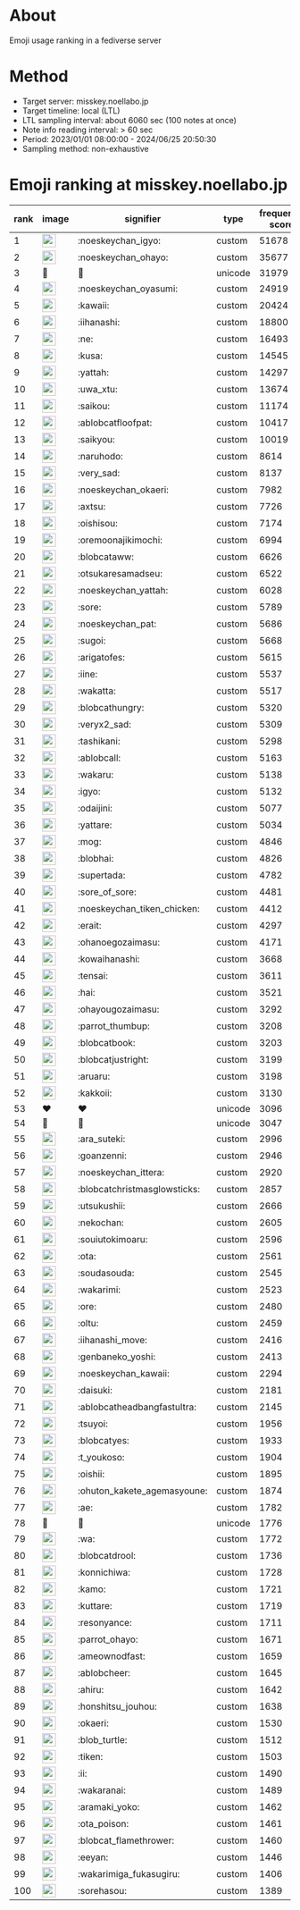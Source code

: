 # About
Emoji usage ranking in a fediverse server

# Method
- Target server: misskey.noellabo.jp
- Target timeline: local (LTL)
- LTL sampling interval: about 6060 sec (100 notes at once)
- Note info reading interval: > 60 sec
- Period: 2023/01/01 08:00:00 - 2024/06/25 20:50:30 
- Sampling method: non-exhaustive

# Emoji ranking at misskey.noellabo.jp

|rank|image|signifier|type|frequency score|
|----|----|----|----|----|
|1|<img height="24" src="https://misskey.noellabo.jp/emoji/noeskeychan_igyo.webp">|:noeskeychan_igyo:|custom|51678|
|2|<img height="24" src="https://misskey.noellabo.jp/emoji/noeskeychan_ohayo.webp">|:noeskeychan_ohayo:|custom|35677|
|3|🎉|🎉|unicode|31979|
|4|<img height="24" src="https://misskey.noellabo.jp/emoji/noeskeychan_oyasumi.webp">|:noeskeychan_oyasumi:|custom|24919|
|5|<img height="24" src="https://misskey.noellabo.jp/emoji/kawaii.webp">|:kawaii:|custom|20424|
|6|<img height="24" src="https://misskey.noellabo.jp/emoji/iihanashi.webp">|:iihanashi:|custom|18800|
|7|<img height="24" src="https://misskey.noellabo.jp/emoji/ne.webp">|:ne:|custom|16493|
|8|<img height="24" src="https://misskey.noellabo.jp/emoji/kusa.webp">|:kusa:|custom|14545|
|9|<img height="24" src="https://misskey.noellabo.jp/emoji/yattah.webp">|:yattah:|custom|14297|
|10|<img height="24" src="https://misskey.noellabo.jp/emoji/uwa_xtu.webp">|:uwa_xtu:|custom|13674|
|11|<img height="24" src="https://misskey.noellabo.jp/emoji/saikou.webp">|:saikou:|custom|11174|
|12|<img height="24" src="https://misskey.noellabo.jp/emoji/ablobcatfloofpat.webp">|:ablobcatfloofpat:|custom|10417|
|13|<img height="24" src="https://misskey.noellabo.jp/emoji/saikyou.webp">|:saikyou:|custom|10019|
|14|<img height="24" src="https://misskey.noellabo.jp/emoji/naruhodo.webp">|:naruhodo:|custom|8614|
|15|<img height="24" src="https://misskey.noellabo.jp/emoji/very_sad.webp">|:very_sad:|custom|8137|
|16|<img height="24" src="https://misskey.noellabo.jp/emoji/noeskeychan_okaeri.webp">|:noeskeychan_okaeri:|custom|7982|
|17|<img height="24" src="https://misskey.noellabo.jp/emoji/axtsu.webp">|:axtsu:|custom|7726|
|18|<img height="24" src="https://misskey.noellabo.jp/emoji/oishisou.webp">|:oishisou:|custom|7174|
|19|<img height="24" src="https://misskey.noellabo.jp/emoji/oremoonajikimochi.webp">|:oremoonajikimochi:|custom|6994|
|20|<img height="24" src="https://misskey.noellabo.jp/emoji/blobcataww.webp">|:blobcataww:|custom|6626|
|21|<img height="24" src="https://misskey.noellabo.jp/emoji/otsukaresamadseu.webp">|:otsukaresamadseu:|custom|6522|
|22|<img height="24" src="https://misskey.noellabo.jp/emoji/noeskeychan_yattah.webp">|:noeskeychan_yattah:|custom|6028|
|23|<img height="24" src="https://misskey.noellabo.jp/emoji/sore.webp">|:sore:|custom|5789|
|24|<img height="24" src="https://misskey.noellabo.jp/emoji/noeskeychan_pat.webp">|:noeskeychan_pat:|custom|5686|
|25|<img height="24" src="https://misskey.noellabo.jp/emoji/sugoi.webp">|:sugoi:|custom|5668|
|26|<img height="24" src="https://misskey.noellabo.jp/emoji/arigatofes.webp">|:arigatofes:|custom|5615|
|27|<img height="24" src="https://misskey.noellabo.jp/emoji/iine.webp">|:iine:|custom|5537|
|28|<img height="24" src="https://misskey.noellabo.jp/emoji/wakatta.webp">|:wakatta:|custom|5517|
|29|<img height="24" src="https://misskey.noellabo.jp/emoji/blobcathungry.webp">|:blobcathungry:|custom|5320|
|30|<img height="24" src="https://misskey.noellabo.jp/emoji/veryx2_sad.webp">|:veryx2_sad:|custom|5309|
|31|<img height="24" src="https://misskey.noellabo.jp/emoji/tashikani.webp">|:tashikani:|custom|5298|
|32|<img height="24" src="https://misskey.noellabo.jp/emoji/ablobcall.webp">|:ablobcall:|custom|5163|
|33|<img height="24" src="https://misskey.noellabo.jp/emoji/wakaru.webp">|:wakaru:|custom|5138|
|34|<img height="24" src="https://misskey.noellabo.jp/emoji/igyo.webp">|:igyo:|custom|5132|
|35|<img height="24" src="https://misskey.noellabo.jp/emoji/odaijini.webp">|:odaijini:|custom|5077|
|36|<img height="24" src="https://misskey.noellabo.jp/emoji/yattare.webp">|:yattare:|custom|5034|
|37|<img height="24" src="https://misskey.noellabo.jp/emoji/mog.webp">|:mog:|custom|4846|
|38|<img height="24" src="https://misskey.noellabo.jp/emoji/blobhai.webp">|:blobhai:|custom|4826|
|39|<img height="24" src="https://misskey.noellabo.jp/emoji/supertada.webp">|:supertada:|custom|4782|
|40|<img height="24" src="https://misskey.noellabo.jp/emoji/sore_of_sore.webp">|:sore_of_sore:|custom|4481|
|41|<img height="24" src="https://misskey.noellabo.jp/emoji/noeskeychan_tiken_chicken.webp">|:noeskeychan_tiken_chicken:|custom|4412|
|42|<img height="24" src="https://misskey.noellabo.jp/emoji/erait.webp">|:erait:|custom|4297|
|43|<img height="24" src="https://misskey.noellabo.jp/emoji/ohanoegozaimasu.webp">|:ohanoegozaimasu:|custom|4171|
|44|<img height="24" src="https://misskey.noellabo.jp/emoji/kowaihanashi.webp">|:kowaihanashi:|custom|3668|
|45|<img height="24" src="https://misskey.noellabo.jp/emoji/tensai.webp">|:tensai:|custom|3611|
|46|<img height="24" src="https://misskey.noellabo.jp/emoji/hai.webp">|:hai:|custom|3521|
|47|<img height="24" src="https://misskey.noellabo.jp/emoji/ohayougozaimasu.webp">|:ohayougozaimasu:|custom|3292|
|48|<img height="24" src="https://misskey.noellabo.jp/emoji/parrot_thumbup.webp">|:parrot_thumbup:|custom|3208|
|49|<img height="24" src="https://misskey.noellabo.jp/emoji/blobcatbook.webp">|:blobcatbook:|custom|3203|
|50|<img height="24" src="https://misskey.noellabo.jp/emoji/blobcatjustright.webp">|:blobcatjustright:|custom|3199|
|51|<img height="24" src="https://misskey.noellabo.jp/emoji/aruaru.webp">|:aruaru:|custom|3198|
|52|<img height="24" src="https://misskey.noellabo.jp/emoji/kakkoii.webp">|:kakkoii:|custom|3130|
|53|❤|❤|unicode|3096|
|54|🍗|🍗|unicode|3047|
|55|<img height="24" src="https://misskey.noellabo.jp/emoji/ara_suteki.webp">|:ara_suteki:|custom|2996|
|56|<img height="24" src="https://misskey.noellabo.jp/emoji/goanzenni.webp">|:goanzenni:|custom|2946|
|57|<img height="24" src="https://misskey.noellabo.jp/emoji/noeskeychan_ittera.webp">|:noeskeychan_ittera:|custom|2920|
|58|<img height="24" src="https://misskey.noellabo.jp/emoji/blobcatchristmasglowsticks.webp">|:blobcatchristmasglowsticks:|custom|2857|
|59|<img height="24" src="https://misskey.noellabo.jp/emoji/utsukushii.webp">|:utsukushii:|custom|2666|
|60|<img height="24" src="https://misskey.noellabo.jp/emoji/nekochan.webp">|:nekochan:|custom|2605|
|61|<img height="24" src="https://misskey.noellabo.jp/emoji/souiutokimoaru.webp">|:souiutokimoaru:|custom|2596|
|62|<img height="24" src="https://misskey.noellabo.jp/emoji/ota.webp">|:ota:|custom|2561|
|63|<img height="24" src="https://misskey.noellabo.jp/emoji/soudasouda.webp">|:soudasouda:|custom|2545|
|64|<img height="24" src="https://misskey.noellabo.jp/emoji/wakarimi.webp">|:wakarimi:|custom|2523|
|65|<img height="24" src="https://misskey.noellabo.jp/emoji/ore.webp">|:ore:|custom|2480|
|66|<img height="24" src="https://misskey.noellabo.jp/emoji/oltu.webp">|:oltu:|custom|2459|
|67|<img height="24" src="https://misskey.noellabo.jp/emoji/iihanashi_move.webp">|:iihanashi_move:|custom|2416|
|68|<img height="24" src="https://misskey.noellabo.jp/emoji/genbaneko_yoshi.webp">|:genbaneko_yoshi:|custom|2413|
|69|<img height="24" src="https://misskey.noellabo.jp/emoji/noeskeychan_kawaii.webp">|:noeskeychan_kawaii:|custom|2294|
|70|<img height="24" src="https://misskey.noellabo.jp/emoji/daisuki.webp">|:daisuki:|custom|2181|
|71|<img height="24" src="https://misskey.noellabo.jp/emoji/ablobcatheadbangfastultra.webp">|:ablobcatheadbangfastultra:|custom|2145|
|72|<img height="24" src="https://misskey.noellabo.jp/emoji/tsuyoi.webp">|:tsuyoi:|custom|1956|
|73|<img height="24" src="https://misskey.noellabo.jp/emoji/blobcatyes.webp">|:blobcatyes:|custom|1933|
|74|<img height="24" src="https://misskey.noellabo.jp/emoji/t_youkoso.webp">|:t_youkoso:|custom|1904|
|75|<img height="24" src="https://misskey.noellabo.jp/emoji/oishii.webp">|:oishii:|custom|1895|
|76|<img height="24" src="https://misskey.noellabo.jp/emoji/ohuton_kakete_agemasyoune.webp">|:ohuton_kakete_agemasyoune:|custom|1874|
|77|<img height="24" src="https://misskey.noellabo.jp/emoji/ae.webp">|:ae:|custom|1782|
|78|👀|👀|unicode|1776|
|79|<img height="24" src="https://misskey.noellabo.jp/emoji/wa.webp">|:wa:|custom|1772|
|80|<img height="24" src="https://misskey.noellabo.jp/emoji/blobcatdrool.webp">|:blobcatdrool:|custom|1736|
|81|<img height="24" src="https://misskey.noellabo.jp/emoji/konnichiwa.webp">|:konnichiwa:|custom|1728|
|82|<img height="24" src="https://misskey.noellabo.jp/emoji/kamo.webp">|:kamo:|custom|1721|
|83|<img height="24" src="https://misskey.noellabo.jp/emoji/kuttare.webp">|:kuttare:|custom|1719|
|84|<img height="24" src="https://misskey.noellabo.jp/emoji/resonyance.webp">|:resonyance:|custom|1711|
|85|<img height="24" src="https://misskey.noellabo.jp/emoji/parrot_ohayo.webp">|:parrot_ohayo:|custom|1671|
|86|<img height="24" src="https://misskey.noellabo.jp/emoji/ameownodfast.webp">|:ameownodfast:|custom|1659|
|87|<img height="24" src="https://misskey.noellabo.jp/emoji/ablobcheer.webp">|:ablobcheer:|custom|1645|
|88|<img height="24" src="https://misskey.noellabo.jp/emoji/ahiru.webp">|:ahiru:|custom|1642|
|89|<img height="24" src="https://misskey.noellabo.jp/emoji/honshitsu_jouhou.webp">|:honshitsu_jouhou:|custom|1638|
|90|<img height="24" src="https://misskey.noellabo.jp/emoji/okaeri.webp">|:okaeri:|custom|1530|
|91|<img height="24" src="https://misskey.noellabo.jp/emoji/blob_turtle.webp">|:blob_turtle:|custom|1512|
|92|<img height="24" src="https://misskey.noellabo.jp/emoji/tiken.webp">|:tiken:|custom|1503|
|93|<img height="24" src="https://misskey.noellabo.jp/emoji/ii.webp">|:ii:|custom|1490|
|94|<img height="24" src="https://misskey.noellabo.jp/emoji/wakaranai.webp">|:wakaranai:|custom|1489|
|95|<img height="24" src="https://misskey.noellabo.jp/emoji/aramaki_yoko.webp">|:aramaki_yoko:|custom|1462|
|96|<img height="24" src="https://misskey.noellabo.jp/emoji/ota_poison.webp">|:ota_poison:|custom|1461|
|97|<img height="24" src="https://misskey.noellabo.jp/emoji/blobcat_flamethrower.webp">|:blobcat_flamethrower:|custom|1460|
|98|<img height="24" src="https://misskey.noellabo.jp/emoji/eeyan.webp">|:eeyan:|custom|1446|
|99|<img height="24" src="https://misskey.noellabo.jp/emoji/wakarimiga_fukasugiru.webp">|:wakarimiga_fukasugiru:|custom|1406|
|100|<img height="24" src="https://misskey.noellabo.jp/emoji/sorehasou.webp">|:sorehasou:|custom|1389|
